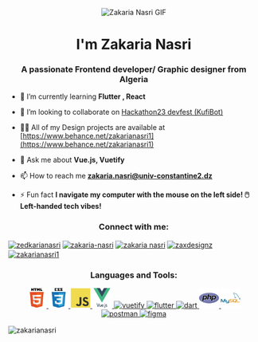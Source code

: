 <p align="center">
  <img src="https://github.com/ZakariaNasri/ZakariaNasri/assets/129872644/a0cd81b2-29c2-4f16-be63-823335684888" alt="Zakaria Nasri GIF" width="400">
</p>

<h1 align="center">I'm Zakaria Nasri</h1>
<h3 align="center">A passionate Frontend developer/ Graphic designer from Algeria</h3>

- 🌱 I’m currently learning **Flutter , React**

- 👯 I’m looking to collaborate on [Hackathon23 devfest (KufiBot)](https://github.com/Amani-Sedrat/devfest23)

- 👨‍💻 All of my Design projects are available at [https://www.behance.net/zakarianasri1](https://www.behance.net/zakarianasri1)

- 💬 Ask me about **Vue.js, Vuetify**

- 📫 How to reach me **zakaria.nasri@univ-constantine2.dz**

- ⚡ Fun fact **I navigate my computer with the mouse on the left side! 🖱️ Left-handed tech vibes!**

<h3 align="center">Connect with me:</h3>
<p align="left">
<a href="https://twitter.com/zedkarianasri" target="blank"><img align="center" src="https://raw.githubusercontent.com/rahuldkjain/github-profile-readme-generator/master/src/images/icons/Social/twitter.svg" alt="zedkarianasri" height="30" width="40" /></a>
<a href="https://linkedin.com/in/zakaria-nasri" target="blank"><img align="center" src="https://raw.githubusercontent.com/rahuldkjain/github-profile-readme-generator/master/src/images/icons/Social/linked-in-alt.svg" alt="zakaria-nasri" height="30" width="40" /></a>
<a href="https://www.facebook.com/zakaria.nasri.984" target="blank"><img align="center" src="https://raw.githubusercontent.com/rahuldkjain/github-profile-readme-generator/master/src/images/icons/Social/facebook.svg" alt="zakaria nasri" height="30" width="40" /></a>
<a href="https://instagram.com/zaxdesignz" target="blank"><img align="center" src="https://raw.githubusercontent.com/rahuldkjain/github-profile-readme-generator/master/src/images/icons/Social/instagram.svg" alt="zaxdesignz" height="30" width="40" /></a>
<a href="https://www.behance.net/zakarianasri1" target="blank"><img align="center" src="https://raw.githubusercontent.com/rahuldkjain/github-profile-readme-generator/master/src/images/icons/Social/behance.svg" alt="zakarianasri1" height="30" width="40" /></a>
</p>

<h3 align="center">Languages and Tools:</h3>
<p align="center">
  <a href="https://www.w3.org/html/" target="_blank" rel="noreferrer">
    <img src="https://raw.githubusercontent.com/devicons/devicon/master/icons/html5/html5-original-wordmark.svg" alt="html5" width="40" height="40"/>
  </a>
  <a href="https://www.w3schools.com/css/" target="_blank" rel="noreferrer">
    <img src="https://raw.githubusercontent.com/devicons/devicon/master/icons/css3/css3-original-wordmark.svg" alt="css3" width="40" height="40"/>
  </a>
  <a href="https://developer.mozilla.org/en-US/docs/Web/JavaScript" target="_blank" rel="noreferrer">
    <img src="https://raw.githubusercontent.com/devicons/devicon/master/icons/javascript/javascript-original.svg" alt="javascript" width="40" height="40"/>
  </a>
  <a href="https://vuejs.org/" target="_blank" rel="noreferrer">
    <img src="https://raw.githubusercontent.com/devicons/devicon/master/icons/vuejs/vuejs-original-wordmark.svg" alt="vuejs" width="40" height="40"/>
  </a>
  <a href="https://vuetifyjs.com/en/" target="_blank" rel="noreferrer">
    <img src="https://bestofjs.org/logos/vuetify.svg" alt="vuetify" width="40" height="40"/>
  </a>
  <a href="https://flutter.dev" target="_blank" rel="noreferrer">
    <img src="https://www.vectorlogo.zone/logos/flutterio/flutterio-icon.svg" alt="flutter" width="40" height="40"/>
  </a>
  <a href="https://dart.dev" target="_blank" rel="noreferrer">
    <img src="https://www.vectorlogo.zone/logos/dartlang/dartlang-icon.svg" alt="dart" width="40" height="40"/>
  </a>
  <a href="https://www.php.net" target="_blank" rel="noreferrer">
    <img src="https://raw.githubusercontent.com/devicons/devicon/master/icons/php/php-original.svg" alt="php" width="40" height="40"/>
  </a>
  <a href="https://www.mysql.com/" target="_blank" rel="noreferrer">
    <img src="https://raw.githubusercontent.com/devicons/devicon/master/icons/mysql/mysql-original-wordmark.svg" alt="mysql" width="40" height="40"/>
  </a>
  <a href="https://www.getpostman.com/" target="_blank" rel="noreferrer">
    <img src="https://www.vectorlogo.zone/logos/getpostman/getpostman-icon.svg" alt="postman" width="40" height="40"/>
  </a>
  <a href="https://www.figma.com/" target="_blank" rel="noreferrer">
    <img src="https://www.vectorlogo.zone/logos/figma/figma-icon.svg" alt="figma" width="40" height="40"/>
  </a>
</p>

<p><img align="center" src="https://github-readme-stats.vercel.app/api/top-langs?username=zakarianasri&show_icons=true&locale=en&layout=compact" alt="zakarianasri" /></p>
